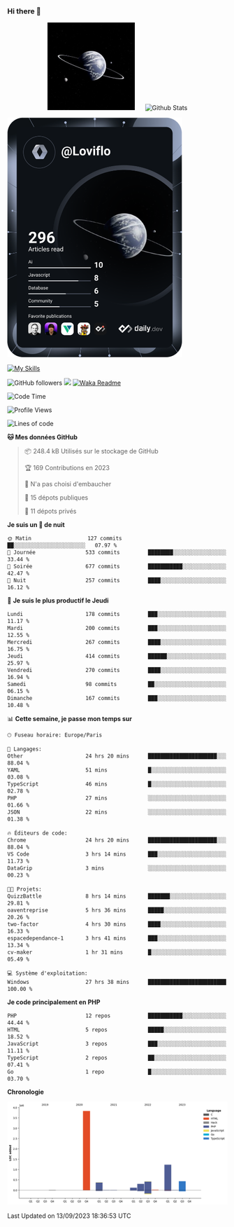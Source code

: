 ### Hi there 👋

<p align="center">
  <img src="https://github.com/Loviflo/Loviflo/blob/main/img/portrait.jpg" alt="Loviflo" height="200" style="margin-right: 20px"/>
  <img src="https://github-readme-stats.vercel.app/api?username=Loviflo&show_icons=true&theme=graywhite" alt="Github Stats" />
</p>

<a href="https://app.daily.dev/loviflo"><img src="https://github.com/loviflo/loviflo/blob/main/devcard.svg" width="400" alt="Loviflo's Dev Card"/></a>


[![My Skills](https://skillicons.dev/icons?i=php,laravel,symfony,mysql,js,ts,html,css,sass,angular,docker,webpack,vscode,figma,git,github,gitlab)](https://skillicons.dev)


![GitHub followers](https://img.shields.io/github/followers/Loviflo?label=Follow&style=social)
![](https://visitor-badge.glitch.me/badge?page_id=Loviflo.Loviflo)
[![Waka Readme](https://github.com/Loviflo/Loviflo/actions/workflows/update-stats.yml/badge.svg)](https://github.com/Loviflo/Loviflo/actions/workflows/update-stats.yml)

<!--START_SECTION:waka-->
![Code Time](http://img.shields.io/badge/Code%20Time-1%2C476%20hrs%2013%20mins-blue)

![Profile Views](http://img.shields.io/badge/Vues%20du%20profil-0-blue)

![Lines of code](https://img.shields.io/badge/Depuis%20Hello%20World%2C%20j%27ai%20%C3%A9crit-6.7%20million%20Lignes%20de%20code-blue)

**🐱 Mes données GitHub** 

> 📦 248.4 kB Utilisés sur le stockage de GitHub 
 > 
> 🏆 169 Contributions en 2023
 > 
> 🚫 N'a pas choisi d'embaucher
 > 
> 📜 15 dépots publiques 
 > 
> 🔑 11 dépots privés 
 > 
**Je suis un 🦉 de nuit** 

```text
🌞 Matin                  127 commits         ██░░░░░░░░░░░░░░░░░░░░░░░   07.97 % 
🌆 Journée                533 commits         ████████░░░░░░░░░░░░░░░░░   33.44 % 
🌃 Soirée                 677 commits         ███████████░░░░░░░░░░░░░░   42.47 % 
🌙 Nuit                   257 commits         ████░░░░░░░░░░░░░░░░░░░░░   16.12 % 
```
📅 **Je suis le plus productif le Jeudi** 

```text
Lundi                    178 commits         ███░░░░░░░░░░░░░░░░░░░░░░   11.17 % 
Mardi                    200 commits         ███░░░░░░░░░░░░░░░░░░░░░░   12.55 % 
Mercredi                 267 commits         ████░░░░░░░░░░░░░░░░░░░░░   16.75 % 
Jeudi                    414 commits         ██████░░░░░░░░░░░░░░░░░░░   25.97 % 
Vendredi                 270 commits         ████░░░░░░░░░░░░░░░░░░░░░   16.94 % 
Samedi                   98 commits          ██░░░░░░░░░░░░░░░░░░░░░░░   06.15 % 
Dimanche                 167 commits         ███░░░░░░░░░░░░░░░░░░░░░░   10.48 % 
```


📊 **Cette semaine, je passe mon temps sur** 

```text
🕑︎ Fuseau horaire: Europe/Paris

💬 Langages: 
Other                    24 hrs 20 mins      ██████████████████████░░░   88.04 % 
YAML                     51 mins             █░░░░░░░░░░░░░░░░░░░░░░░░   03.08 % 
TypeScript               46 mins             █░░░░░░░░░░░░░░░░░░░░░░░░   02.78 % 
PHP                      27 mins             ░░░░░░░░░░░░░░░░░░░░░░░░░   01.66 % 
JSON                     22 mins             ░░░░░░░░░░░░░░░░░░░░░░░░░   01.38 % 

🔥 Éditeurs de code: 
Chrome                   24 hrs 20 mins      ██████████████████████░░░   88.04 % 
VS Code                  3 hrs 14 mins       ███░░░░░░░░░░░░░░░░░░░░░░   11.73 % 
DataGrip                 3 mins              ░░░░░░░░░░░░░░░░░░░░░░░░░   00.23 % 

🐱‍💻 Projets: 
QuizzBattle              8 hrs 14 mins       ███████░░░░░░░░░░░░░░░░░░   29.81 % 
oaventreprise            5 hrs 36 mins       █████░░░░░░░░░░░░░░░░░░░░   20.26 % 
two-factor               4 hrs 30 mins       ████░░░░░░░░░░░░░░░░░░░░░   16.33 % 
espacedependance-1       3 hrs 41 mins       ███░░░░░░░░░░░░░░░░░░░░░░   13.34 % 
cv-maker                 1 hr 31 mins        █░░░░░░░░░░░░░░░░░░░░░░░░   05.49 % 

💻 Système d'exploitation: 
Windows                  27 hrs 38 mins      █████████████████████████   100.00 % 
```

**Je code principalement en PHP** 

```text
PHP                      12 repos            ███████████░░░░░░░░░░░░░░   44.44 % 
HTML                     5 repos             █████░░░░░░░░░░░░░░░░░░░░   18.52 % 
JavaScript               3 repos             ███░░░░░░░░░░░░░░░░░░░░░░   11.11 % 
TypeScript               2 repos             ██░░░░░░░░░░░░░░░░░░░░░░░   07.41 % 
Go                       1 repo              █░░░░░░░░░░░░░░░░░░░░░░░░   03.70 % 
```



**Chronologie**

![Lines of Code chart](https://raw.githubusercontent.com/Loviflo/Loviflo/main/assets/bar_graph.png)


 Last Updated on 13/09/2023 18:36:53 UTC
<!--END_SECTION:waka-->
